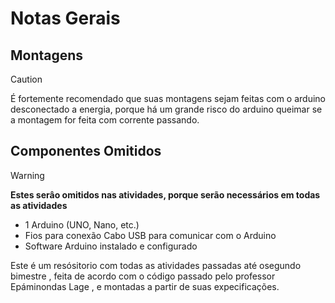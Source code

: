 
# Notas Gerais

## Montagens

>[!CAUTION] 
 É fortemente recomendado que suas montagens sejam feitas com o arduino desconectado a energia, porque há um grande risco  do arduino queimar se a montagem for feita com corrente passando.



 ## Componentes  Omitidos
>[!WARNING]
>**Estes serâo omitidos nas atividades, porque serão necessários em todas as atividades**
>* 1 Arduino (UNO, Nano, etc.)
>* Fios para conexão Cabo USB para comunicar com o Arduino
>* Software Arduino instalado e configurado


Este é um resósitorio com todas as atividades passadas até osegundo bimestre , feita de acordo com o código passado pelo professor Epáminondas Lage  , e montadas a partir de suas expecificações.

